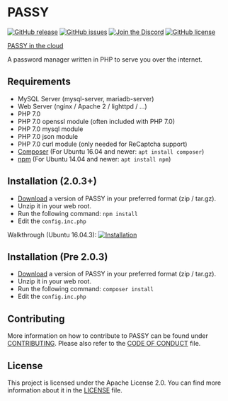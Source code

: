 # PASSY
[![GitHub release](https://img.shields.io/github/release/PASSYpw/PASSY.svg)](https://github.com/PASSYpw/PASSY/releases)
[![GitHub issues](https://img.shields.io/github/issues/PASSYpw/PASSY.svg)](https://github.com/PASSYpw/PASSY/issues)
[![Join the Discord](https://discordapp.com/api/guilds/324602899839844352/widget.png?style=shield)](https://discord.gg/5K6XDnR)
[![GitHub license](https://img.shields.io/badge/license-Apache%202-blue.svg)](https://raw.githubusercontent.com/PASSYpw/PASSY/master/LICENSE)

[PASSY in the cloud](https://app.passy.pw)

A password manager written in PHP to serve you over the internet.

## Requirements
 - MySQL Server (mysql-server, mariadb-server)
 - Web Server (nginx / Apache 2 / lighttpd / ...)
 - PHP 7.0
 - PHP 7.0 openssl module (often included with PHP 7.0)
 - PHP 7.0 mysql module
 - PHP 7.0 json module
 - PHP 7.0 curl module (only needed for ReCaptcha support)
 - [Composer](https://getcomposer.org/download/) (For Ubuntu 16.04 and newer: `apt install composer`)
 - [npm](https://docs.npmjs.com/getting-started/installing-node) (For Ubuntu 14.04 and newer: `apt install npm`)

## Installation (2.0.3+)
 - [Download](https://github.com/PASSYpw/PASSY/releases/latest) a version of PASSY in your preferred format (zip / tar.gz).
 - Unzip it in your web root.
 - Run the following command: `npm install`
 - Edit the `config.inc.php`

Walkthrough (Ubuntu 16.04.3):
[![Installation](https://asciinema.org/a/XmWH8YVcd1zpuidHl4yydAeYF.png)](https://asciinema.org/a/XmWH8YVcd1zpuidHl4yydAeYF)


## Installation (Pre 2.0.3)
 - [Download](https://github.com/PASSYpw/PASSY/releases/latest) a version of PASSY in your preferred format (zip / tar.gz).
 - Unzip it in your web root.
 - Run the following command: `composer install`
 - Edit the `config.inc.php`

## Contributing
More information on how to contribute to PASSY can be found under [CONTRIBUTING](CONTRIBUTING.md). Please also refer to the [CODE OF CONDUCT](CODE_OF_CONDUCT.md) file.

## License
This project is licensed under the Apache License 2.0.
You can find more information about it in the [LICENSE](LICENSE) file.
